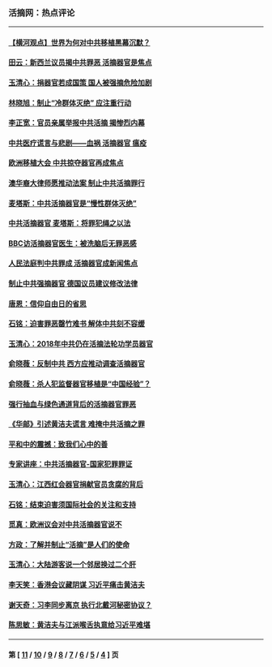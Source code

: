 ### 活摘网：热点评论
---
#### [【横河观点】世界为何对中共移植黑幕沉默？](../../pages/nf5879/n13244249.md?08190430) 
#### [田云：新西兰议员揭中共罪恶 活摘器官是焦点](../../pages/nf5879/n13070629.md?08190430) 
#### [玉清心：捐器官若成国策 国人被强摘危险加剧](../../pages/nf5879/n12802713.md?08190430) 
#### [林晓旭：制止“冷群体灭绝” 应注重行动](../../pages/nf5879/n12779736.md?08190430) 
#### [李正宽：官员亲属举报中共活摘 揭惨烈内幕](../../pages/nf5879/n12684490.md?08190430) 
#### [中共医疗谎言与悲剧——血祸 活摘器官 瘟疫](../../pages/nf5879/n12372103.md?08190430) 
#### [欧洲移植大会 中共掠夺器官再成焦点](../../pages/nf5879/n11538883.md?08190430) 
#### [澳华裔大律师愿推动法案 制止中共活摘罪行](../../pages/nf5879/n11377039.md?08190430) 
#### [麦塔斯：中共活摘器官是“慢性群体灭绝”](../../pages/nf5879/n11350529.md?08190430) 
#### [中共活摘器官 麦塔斯：将罪犯绳之以法](../../pages/nf5879/n11347973.md?08190430) 
#### [BBC访活摘器官医生：被洗脑后无罪恶感](../../pages/nf5879/n11335935.md?08190430) 
#### [人民法庭判中共罪成 活摘器官成新闻焦点](../../pages/nf5879/n11331578.md?08190430) 
#### [制止中共强摘器官 德国议员建议修改法律](../../pages/nf5879/n11249451.md?08190430) 
#### [唐恩：信仰自由日的省思](../../pages/nf5879/n11003525.md?08190430) 
#### [石铭：迫害罪恶罄竹难书  解体中共刻不容缓](../../pages/nf5879/n10942855.md?08190430) 
#### [玉清心：2018年中共仍在活摘法轮功学员器官](../../pages/nf5879/n10914646.md?08190430) 
#### [俞晓薇：反制中共 西方应推动调查活摘器官](../../pages/nf5879/n10794671.md?08190430) 
#### [俞晓薇：杀人犯监督器官移植是“中国经验”？](../../pages/nf5879/n10466427.md?08190430) 
#### [强行抽血与绿色通道背后的活摘器官罪恶](../../pages/nf5879/n10004708.md?08190430) 
#### [《华邮》引述黄洁夫谎言 难掩中共活摘之罪](../../pages/nf5879/n9642309.md?08190430) 
#### [平和中的震撼：致我们心中的善](../../pages/nf5879/n9021123.md?08190430) 
#### [专家讲座：中共活摘器官-国家犯罪罪证](../../pages/nf5879/n8828153.md?08190430) 
#### [玉清心：江西红会器官捐献官员贪腐的背后](../../pages/nf5879/n8522122.md?08190430) 
#### [石铭：结束迫害须国际社会的关注和支持](../../pages/nf5879/n8443497.md?08190430) 
#### [觅真：欧洲议会对中共活摘器官说不](../../pages/nf5879/n8337486.md?08190430) 
#### [方政：了解并制止“活摘”是人们的使命](../../pages/nf5879/n8329214.md?08190430) 
#### [玉清心：大陆游客说一个邻居换过二个肝](../../pages/nf5879/n8291404.md?08190430) 
#### [李天笑：香港会议藏阴谋 习近平痛击黄洁夫](../../pages/nf5879/n8241459.md?08190430) 
#### [谢天奇：习李同步离京 执行北戴河秘密协议？](../../pages/nf5879/n8230418.md?08190430) 
#### [陈思敏：黄洁夫与江派喉舌执意给习近平难堪](../../pages/nf5879/n8222166.md?08190430) 

---
#### 第 [ [11](./11.md?08190430) / [10](./10.md?08190430) / [9](./9.md?08190430) / [8](./8.md?08190430) / [7](./7.md?08190430) / [6](./6.md?08190430) / [5](./5.md?08190430) / [4](./4.md?08190430) ] 页
